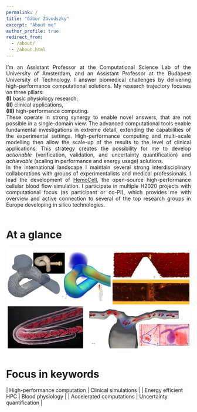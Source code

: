 ```yaml
---
permalink: /
title: "Gábor Závodszky"
excerpt: "About me"
author_profile: true
redirect_from: 
  - /about/
  - /about.html
---
```


<div style="text-align: justify"> 
I’m an Assistant Professor at the Computational Science Lab of the University of Amsterdam, and an Assistant Professor at the Budapest University of Technology.
I answer biomedical challenges by delivering high-performance computational solutions.
My research trajectory focuses on three pillars: <br>
<b>(I)</b> basic physiology research, <br>
<b>(II)</b> clinical applications, <br>
<b>(III)</b> high-performance computing. <br>
These operate in strong synergy to enable novel answers, that are not possible in a single-domain view. The advanced computational tools enable fundamental investigations in extreme detail, extending the capabilities of the experimental settings. High-performance computing and multi-scale modelling then allow the scale-up of the results to the level of clinical applications. This strategy creates the possibility for me to develop <i>actionable</i> (verification, validation, and uncertainty quantification) and <i>achievable</i> (scaling in performance and energy usage) solutions.
<br>
In the international landscape I maintain several strong interdisciplinary collaborations with groups of experimentalists and medical professionals. I lead the development of <a href="https://www.hemocell.eu">HemoCell</a>, the open-source high-performance cellular blood flow simulation. I participate in multiple H2020 projects with computational focus (as participant or co-PI), which provides me with overview and active connection to several of the top research groups in Europe developing in silico technologies.
</div>
<br/>

At a glance
===========

![At a glance.](/images/project_overview.jpg)

Focus in keywords
=================
<style>
table, tr, td, th {
   border: none!important;
   font-size: large;
}
</style>

| High-performance computation | Clinical simulations          |
| Energy efficient HPC         | Blood physiology              |
| Accelerated computations     | Uncertainty quantification    | 

<br>

<!--
Other interests
===============

![AboutMe](/images/about_me2.jpg)
-->